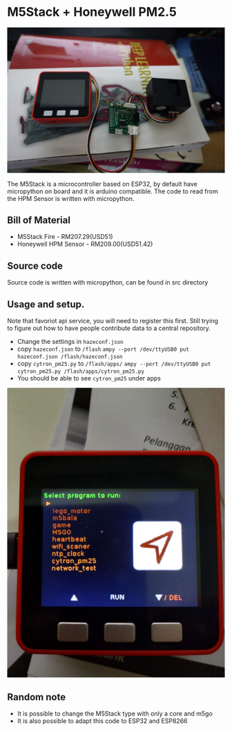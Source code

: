 # M5Stack + Honeywell PM2.5

![alt text](DSC03877.JPG)


The M5Stack is a microcontroller based on ESP32, by default have micropython on board and it is arduino compatible. The code to read from the HPM Sensor is written with micropython. 

## Bill of Material

* M5Stack Fire - RM207.29(USD51)
* Honeywell HPM Sensor - RM209.00(USD51.42)

## Source code 

Source code is written with micropython, can be found in src directory

## Usage and setup. 

Note that favoriot api service, you will need to register this first. Still trying to figure out how to have people contribute data to a central repository.

* Change the settings in `hazeconf.json`
* copy `hazeconf.json` to `/flash`
`ampy --port /dev/ttyUSB0 put hazeconf.json /flash/hazeconf.json`
* copy `cytron_pm25.py` to `/flash/apps/`
`ampy --port /dev/ttyUSB0 put cytron_pm25.py /flash/apps/cytron_pm25.py`
* You should be able to see `cytron_pm25` under apps

![alt text](IMG_20190318_214619.jpg)

## Random note

* It is possible to change the M5Stack type with only a core and m5go
* It is also possible to adapt this code to ESP32 and ESP8266

